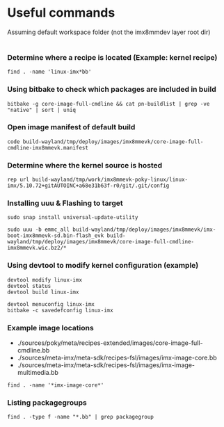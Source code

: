 
# Useful commands
Assuming default workspace folder (not the imx8mmdev layer root dir)
<br/><br/>

### Determine where a recipe is located (Example: kernel recipe)
```
find . -name 'linux-imx*bb'
```

### Using bitbake to check which packages are included in build
```
bitbake -g core-image-full-cmdline && cat pn-buildlist | grep -ve "native" | sort | uniq
```

### Open image manifest of default build
```
code build-wayland/tmp/deploy/images/imx8mmevk/core-image-full-cmdline-imx8mmevk.manifest
```

### Determine where the kernel source is hosted
```
rep url build-wayland/tmp/work/imx8mmevk-poky-linux/linux-imx/5.10.72+gitAUTOINC+a68e31b63f-r0/git/.git/config
```

### Installing uuu & Flashing to target
```
sudo snap install universal-update-utility

sudo uuu -b emmc_all build-wayland/tmp/deploy/images/imx8mmevk/imx-boot-imx8mmevk-sd.bin-flash_evk build-wayland/tmp/deploy/images/imx8mmevk/core-image-full-cmdline-imx8mmevk.wic.bz2/*
```

### Using devtool to modify kernel configuration (example)
```
devtool modify linux-imx
devtool status
devtool build linux-imx

devtool menuconfig linux-imx
bitbake -c savedefconfig linux-imx
```

### Example image locations
* ./sources/poky/meta/recipes-extended/images/core-image-full-cmdline.bb
* ./sources/meta-imx/meta-sdk/recipes-fsl/images/imx-image-core.bb
* ./sources/meta-imx/meta-sdk/recipes-fsl/images/imx-image-multimedia.bb
```
find . -name '*imx-image-core*'
```

### Listing packagegroups
```
find . -type f -name "*.bb" | grep packagegroup
```





